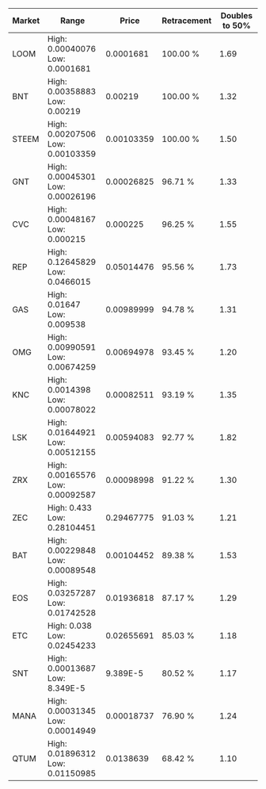 | Market | Range | Price| Retracement | Doubles to 50% |
| --- | --- | --- | --- | --- |
| LOOM | High: 0.00040076<br />Low: 0.0001681 | 0.0001681 | 100.00 % | 1.69 |
| BNT | High: 0.00358883<br />Low: 0.00219 | 0.00219 | 100.00 % | 1.32 |
| STEEM | High: 0.00207506<br />Low: 0.00103359 | 0.00103359 | 100.00 % | 1.50 |
| GNT | High: 0.00045301<br />Low: 0.00026196 | 0.00026825 | 96.71 % | 1.33 |
| CVC | High: 0.00048167<br />Low: 0.000215 | 0.000225 | 96.25 % | 1.55 |
| REP | High: 0.12645829<br />Low: 0.0466015 | 0.05014476 | 95.56 % | 1.73 |
| GAS | High: 0.01647<br />Low: 0.009538 | 0.00989999 | 94.78 % | 1.31 |
| OMG | High: 0.00990591<br />Low: 0.00674259 | 0.00694978 | 93.45 % | 1.20 |
| KNC | High: 0.0014398<br />Low: 0.00078022 | 0.00082511 | 93.19 % | 1.35 |
| LSK | High: 0.01644921<br />Low: 0.00512155 | 0.00594083 | 92.77 % | 1.82 |
| ZRX | High: 0.00165576<br />Low: 0.00092587 | 0.00098998 | 91.22 % | 1.30 |
| ZEC | High: 0.433<br />Low: 0.28104451 | 0.29467775 | 91.03 % | 1.21 |
| BAT | High: 0.00229848<br />Low: 0.00089548 | 0.00104452 | 89.38 % | 1.53 |
| EOS | High: 0.03257287<br />Low: 0.01742528 | 0.01936818 | 87.17 % | 1.29 |
| ETC | High: 0.038<br />Low: 0.02454233 | 0.02655691 | 85.03 % | 1.18 |
| SNT | High: 0.00013687<br />Low: 8.349E-5 | 9.389E-5 | 80.52 % | 1.17 |
| MANA | High: 0.00031345<br />Low: 0.00014949 | 0.00018737 | 76.90 % | 1.24 |
| QTUM | High: 0.01896312<br />Low: 0.01150985 | 0.0138639 | 68.42 % | 1.10 |
